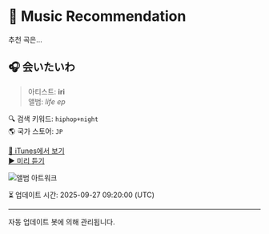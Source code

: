 
# 🎵 Music Recommendation

추천 곡은...

## 🎧 会いたいわ  
> 아티스트: **iri**  
> 앨범: _life ep_  

🔍 검색 키워드: `hiphop+night`  
🌎 국가 스토어: `JP`

[🔗 iTunes에서 보기](https://music.apple.com/jp/album/%E4%BC%9A%E3%81%84%E3%81%9F%E3%81%84%E3%82%8F/1308129939?i=1308129945&uo=4)  
[▶️ 미리 듣기](https://audio-ssl.itunes.apple.com/itunes-assets/AudioPreview211/v4/9a/e9/ca/9ae9ca29-ced0-beea-501a-771f7949700a/mzaf_8289025571858502827.plus.aac.p.m4a)

![앨범 아트워크](https://is1-ssl.mzstatic.com/image/thumb/Music124/v4/02/1c/d9/021cd9f1-0a87-7271-4694-ae2918e3e6a2/VEATP-34863.jpg/100x100bb.jpg)

⏳ 업데이트 시간: 2025-09-27 09:20:00 (UTC)

---
자동 업데이트 봇에 의해 관리됩니다.
